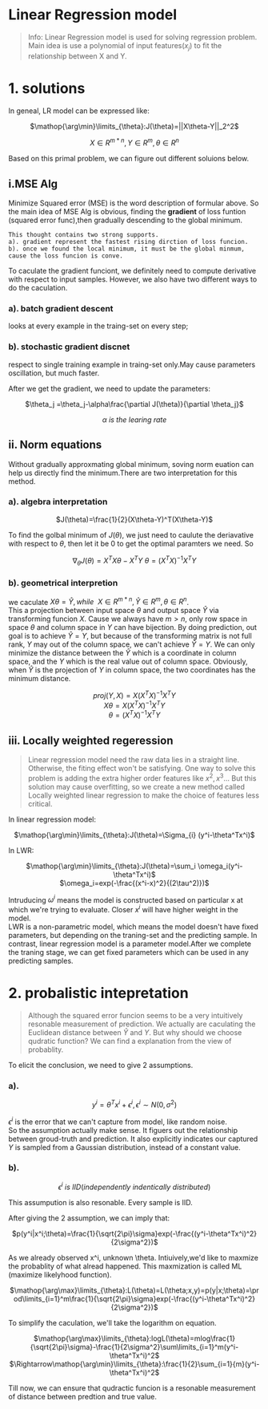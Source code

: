 Linear Regression model
=======================

>Info:  Linear Regression model is used for solving regression problem. Main idea is use a polynomial of input features($x_j$) to fit the relationship between X and Y. 

# 1. solutions 
In geneal, LR model can be expressed like:

<center> 

$\mathop{\arg\min}\limits_{\theta}:J(\theta)=||X\theta-Y||_2^2$ 

$X\in R^{m*n},Y\in R^{m},\theta \in R^{n}$
</center>
Based on this primal problem, we can figure out different soluions below.

## i.MSE Alg
Minimize Squared error (MSE) is the word description of formular above. So the main idea of MSE Alg is obvious, finding the **gradient** of loss funtion (squared error func),then gradually descending to the global minimum.

    This thought contains two strong supports.
    a). gradient represent the fastest rising dirction of loss funcion.
    b). once we found the local minimum, it must be the global minmum, cause the loss funcion is conve.

To caculate the gradient funciont, we definitely need to compute derivative with respect to input samples. However, we also have two different ways to do the caculation.
### a). batch gradient descent
looks at every example in the traing-set on every step;
### b). stochastic gradient discnet
respect to single training example in traing-set only.May cause parameters oscillation, but much faster.

After we get the gradient, we need to update the parameters:
<center>

$\theta_j =\theta_j-\alpha\frac{\partial J(\theta)}{\partial \theta_j}$

$\alpha ~is~the ~learing ~rate$
</center>

## ii. Norm equations
Without gradually approxmating global minimum, soving norm euation can help us directly find the minimum.There are two interpretation for this method.
### a). algebra interpretation
<center>

$J(\theta)=\frac{1}{2}(X\theta-Y)^T(X\theta-Y)$

</center>

To find the golbal minimum of $J(\theta)$, we just need to caulute the deriavative with respect to $\theta$, then let it be 0 to get the optimal paramters we need. So
<center>

$\nabla_\theta J(\theta) =X^TX\theta -X^TY$
$\theta=(X^TX)^{-1}X^TY$
</center>

### b). geometrical interpretion 
we caculate $X\theta=\hat{Y}, while~~X\in R^{m*n},\hat{Y}\in R^{m},\theta \in R^{n}$.<br>
This a projection between input space $\theta$ and output space $\hat{Y}$ via transforming funcion $X$. Cause we always have $m>n$, only row space in space $\theta$ and column space in $Y$ can have bijection. By doing prediction, out goal is to achieve $\hat{Y}=Y$, but because of the transforming matrix is not full rank, $Y$ may out of the column space, we can't achieve $\hat{Y}=Y$. We can only minimize the distance between the $\hat{Y}$ which is a coordinate in column space, and the $Y$ which is the real value out of column space. Obviously, when $\hat{Y}$ is the projection of $Y$ in column space, the two coordinates has the minimum distance.
<center>

$proj(Y,X)=X(X^TX)^{-1}X^TY$<br>
$X\theta=X(X^TX)^{-1}X^TY$<br>
$\theta=(X^TX)^{-1}X^TY$
</center>

## iii. Locally weighted regeression
>Linear regression model need the raw data lies in a straight line. Otherwise, the fiting effect won't be satisfying. One way to solve this problem is adding the extra higher order features like $x^2,x^3...$ But this solution may cause overfitting, so we create a new method called Locally weighted linear regression to make the choice of features less critical.

In linear regression model:
<center>

$\mathop{\arg\min}\limits_{\theta}:J(\theta)=\Sigma_{i} (y^i-\theta^Tx^i)$ 
</center>
In LWR:
<center>

$\mathop{\arg\min}\limits_{\theta}:J(\theta)=\sum_i \omega_i(y^i-\theta^Tx^i)$<br>
$\omega_i=exp(-\frac{(x^i-x)^2}{(2\tau^2)})$ 
</center>

Intruducing $\omega^i$ means the model is constructed based on particular x at which we're trying to evaluate. Closer $x^i$ will have higher weight in the model.<br>
LWR is a non-parametric model, which means the model doesn't have fixed parameters, but depending on the traning-set and the predicting sample. In contrast, linear regression model is a parameter model.After we complete the traning stage, we can get fixed parameters which can be used in any predicting samples.

# 2. probalistic intepretation 
 >Although the squared error funcion seems to be a very intuitively resonable measurement of prediction. We actually are caculating the Euclidean distance between $\hat{Y}$ and $Y$. But why should we choose qudratic function? We can find a explanation from the view of probablity. 

 To elicit the conclusion, we need to give 2 assumptions.
 ### a). 
 <center>

$y^i=\theta^Tx^i+\epsilon^i, \epsilon^i\sim N(0,\sigma^2)$<br>
</center>

$\epsilon^i$ is the error that we can't capture from model, like random noise.<br>
So the assumption actually make sense. It figuers out the relationship between groud-truth and prediction. It also explicitly indicates our captured $Y$ is sampled from a Gaussian distribution, instead of a constant value.
### b).
<center>

$\epsilon^i~is~IID(independently~indentically ~distributed)$
</center>
This assumpution is also resonable. Every sample is IID.

After giving the 2 assumption, we can imply that:
<center>

$p(y^i|x^i;\theta)=\frac{1}{\sqrt{2\pi}\sigma}exp(-\frac{(y^i-\theta^Tx^i)^2}{2\sigma^2})$
</center>
As we already observed x^i, unknown \theta. Intiuively,we'd like to maxmize the probablity of what alread happened. This maxmization is called ML (maximize likelyhood function).
<center>

$\mathop{\arg\max}\limits_{\theta}:L(\theta)=L(\theta;x,y)=p(y|x;\theta)=\prod\limits_{i=1}^m\frac{1}{\sqrt{2\pi}\sigma}exp(-\frac{(y^i-\theta^Tx^i)^2}{2\sigma^2})$ 
</center>

To simplify the caculation, we'll take the logarithm on equation.
<center>

$\mathop{\arg\max}\limits_{\theta}:logL(\theta)=mlog\frac{1}{\sqrt{2\pi}\sigma}-\frac{1}{2\sigma^2}\sum\limits_{i=1}^m(y^i-\theta^Tx^i)^2$ <br>
$\Rightarrow\mathop{\arg\min}\limits_{\theta}:\frac{1}{2}\sum_{i=1}{m}(y^i-\theta^Tx^i)^2$
</center>
Till now, we can ensure that qudractic funcion is a resonable measurement of distance between predtion and true value.

